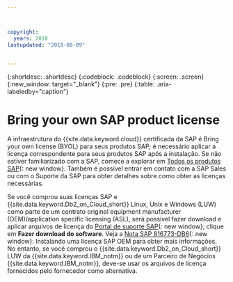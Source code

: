 ```yaml
---



copyright:
  years: 2018
lastupdated: "2018-08-09"


---
```


{:shortdesc: .shortdesc}
{:codeblock: .codeblock}
{:screen: .screen}
{:new_window: target="_blank"}
{:pre: .pre}
{:table: .aria-labeledby="caption"}


# Bring your own SAP product license

A infraestrutura do {{site.data.keyword.cloud}} certificada da SAP é Bring your own license (BYOL) para seus produtos SAP; é necessário aplicar a licença correspondente para seus produtos SAP após a instalação. Se não estiver familiarizado com a SAP, comece a explorar em [Todos os produtos SAP](https://www.sap.com/products.html){: new window}. Também é possível entrar em contato com a SAP Sales ou com o Suporte da SAP para obter detalhes sobre como obter as licenças necessárias.

Se você comprou suas licenças SAP e {{site.data.keyword.Db2_on_Cloud_short}} Linux, Unix e Windows (LUW) como parte de um contrato original equipment manufacturer (OEM)/application specific licensing (ASL), será possível fazer download e aplicar arquivos de licença do [Portal de suporte SAP](https://support.sap.com/en/index.html){: new window}; clique em **Fazer download do software**. Veja a [Nota SAP 816773-DB6](https://launchpad.support.sap.com/#/notes/816773){: new window}: Instalando uma licença SAP OEM para obter mais informações. No entanto, se você comprou o {{site.data.keyword.Db2_on_Cloud_short}} LUW da {{site.data.keyword.IBM_notm}} ou de um Parceiro de Negócios {{site.data.keyword.IBM_notm}}, deve-se usar os arquivos de licença fornecidos pelo fornecedor como alternativa.
